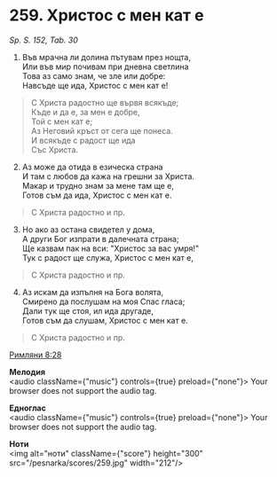 # 259. Христос с мен кат е

_Sp. S. 152, Tab. 30_

1. Във мрачна ли долина пътувам през нощта,  
Или във мир почивам при дневна светлина  
Това аз само знам, че зле или добре:  
Навсъде ще ида, Христос с мен кат е!  

> С Христа радостно ще вървя всякъде;  
> Къде и да е, за мен е добре,  
> Той с мен кат е;  
> Аз Неговий кръст от сега ще понеса.  
> И всякъде с радост ще ида  
> Със Христа.  

2. Аз може да отида в езическа страна  
И там с любов да кажа на грешни за Христа.  
Макар и трудно знам за мене там ще е,  
Готов съм да ида, Христос с мен кат е.  

> С Христа радостно и пр.  

3. Но ако аз остана свидетел у дома,  
А други Бог изпрати в далечната страна;  
Ще казвам пак на вси: "Христос за вас умря!"  
Тук с радост ще служа, Христос с мен кат е,  

> С Христа радостно и пр.  

4. Аз искам да изпълня на Бога волята,  
Смирено да послушам на моя Спас гласа;  
Дали тук ще стоя, ил ида другаде,  
Готов съм да слушам, Христос с мен кат е.  

> С Христа радостно и пр.

[Римляни 8:28](http://biblia.bg/index.php?k=52&g=8&s=28)

**Мелодия**  
<audio className={"music"} controls={true} preload={"none"}>
    <source src="/pesnarka/mp3/259.mp3" type="audio/mpeg"/>
    Your browser does not support the audio tag.
</audio>

**Едноглас**  
<audio className={"music"} controls={true} preload={"none"}>
    <source src="/pesnarka/transp/259.mp3" type="audio/mpeg"/>
    Your browser does not support the audio tag.
</audio>

**Ноти**  
<img alt="ноти" className={"score"} height="300" src="/pesnarka/scores/259.jpg" width="212"/>
